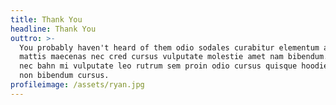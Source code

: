 ```yaml
---
title: Thank You
headline: Thank You
outtro: >-
  You probably haven't heard of them odio sodales curabitur elementum arcu
  mattis maecenas nec cred cursus vulputate molestie amet nam bibendum. Cursus
  nec bahn mi vulputate leo rutrum sem proin odio cursus quisque hoodie nam a
  non bibendum cursus.
profileimage: /assets/ryan.jpg
---
```


